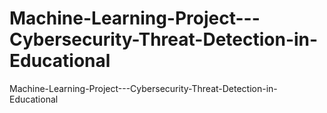 # Machine-Learning-Project---Cybersecurity-Threat-Detection-in-Educational
Machine-Learning-Project---Cybersecurity-Threat-Detection-in-Educational
